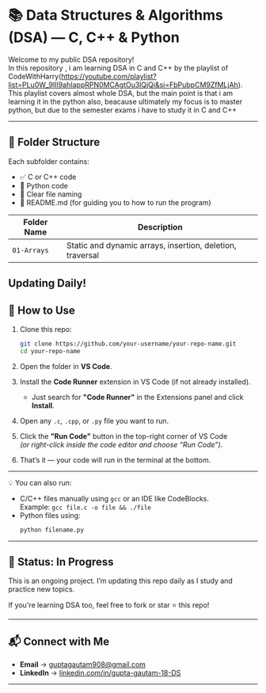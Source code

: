 # 📚 Data Structures & Algorithms (DSA) — C, C++ & Python

Welcome to my public DSA repository!  
In this repository , i am learning DSA in C and C++ by the playlist of CodeWithHarry(https://youtube.com/playlist?list=PLu0W_9lII9ahIappRPN0MCAgtOu3lQjQi&si=FbPubpCM9ZfMLjAh). This playlist covers almost whole DSA, but the main point is that i am learning it in the python also, beacause ultimately my focus is to master python, but due to the semester exams i have to study it in C and C++

---

## 📁 Folder Structure

Each subfolder contains:
- ✅ C or C++ code
- 🐍 Python code
- 📄 Clear file naming
- 🧠 README.md (for guiding you to how to run the program)

| Folder Name       | Description |
|-------------------|-------------|
| `01-Arrays`       | Static and dynamic arrays, insertion, deletion, traversal |

Updating Daily!
---

## 🚀 How to Use 

1. Clone this repo:
   ```bash
   git clone https://github.com/your-username/your-repo-name.git
   cd your-repo-name
   ```

2. Open the folder in **VS Code**.

3. Install the **Code Runner** extension in VS Code (if not already installed).  
   - Just search for **"Code Runner"** in the Extensions panel and click **Install**.

4. Open any `.c`, `.cpp`, or `.py` file you want to run.

5. Click the **"Run Code"** button in the top-right corner of VS Code  
   *(or right-click inside the code editor and choose “Run Code”)*.

6. That’s it — your code will run in the terminal at the bottom.

---

💡 You can also run:
- C/C++ files manually using `gcc` or an IDE like CodeBlocks.  
  Example: `gcc file.c -o file && ./file`
- Python files using:
  ```bash
  python filename.py
  ```

---

## 🧠 Status: In Progress
This is an ongoing project. I’m updating this repo daily as I study and practice new topics.  

If you're learning DSA too, feel free to fork or star ⭐ this repo!

---

## 📬 Connect with Me

- **Email** → [guptagautam908@gmail.com](mailto:guptagautam908@gmail.com)  
- **LinkedIn** → [linkedin.com/in/gupta-gautam-18-DS](https://www.linkedin.com/in/gupta-gautam-18-DS)

---




